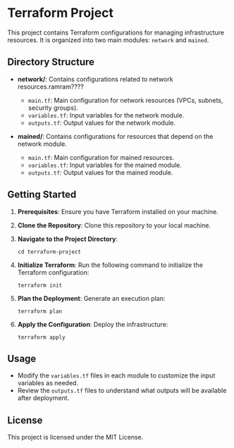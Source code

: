 # Terraform Project

This project contains Terraform configurations for managing infrastructure resources. It is organized into two main modules: `network` and `mained`.

## Directory Structure

- **network/**: Contains configurations related to network resources.ramram????
  - `main.tf`: Main configuration for network resources (VPCs, subnets, security groups).
  - `variables.tf`: Input variables for the network module.
  - `outputs.tf`: Output values for the network module.

- **mained/**: Contains configurations for resources that depend on the network module.
  - `main.tf`: Main configuration for mained resources.
  - `variables.tf`: Input variables for the mained module.
  - `outputs.tf`: Output values for the mained module.

## Getting Started

1. **Prerequisites**: Ensure you have Terraform installed on your machine.

2. **Clone the Repository**: Clone this repository to your local machine.

3. **Navigate to the Project Directory**:
   ```
   cd terraform-project
   ```

4. **Initialize Terraform**: Run the following command to initialize the Terraform configuration:
   ```
   terraform init
   ```

5. **Plan the Deployment**: Generate an execution plan:
   ```
   terraform plan
   ```

6. **Apply the Configuration**: Deploy the infrastructure:
   ```
   terraform apply
   ```

## Usage

- Modify the `variables.tf` files in each module to customize the input variables as needed.
- Review the `outputs.tf` files to understand what outputs will be available after deployment.

## License

This project is licensed under the MIT License.
